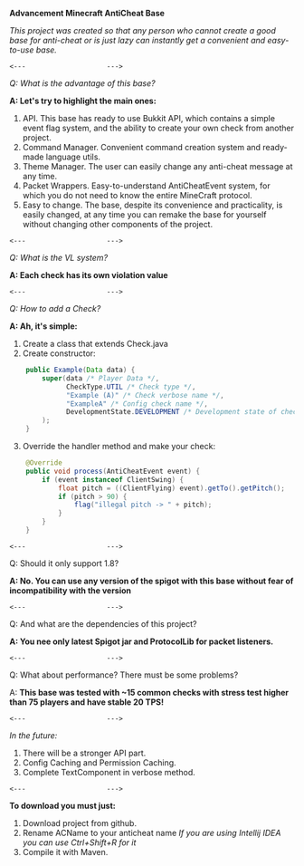 **Advancement Minecraft AntiCheat Base**

_This project was created so that any person who cannot create a good base for anti-cheat or is just lazy can instantly get a convenient and easy-to-use base._

```<---                    --->```

_Q: What is the advantage of this base?_

**A: Let's try to highlight the main ones:**
1) API. This base has ready to use Bukkit API, which contains a simple event flag system, and the ability to create your own check from another project.
2) Command Manager. Convenient command creation system and ready-made language utils.
3) Theme Manager. The user can easily change any anti-cheat message at any time.
4) Packet Wrappers. Easy-to-understand AntiCheatEvent system, for which you do not need to know the entire MineCraft protocol.
5) Easy to change. The base, despite its convenience and practicality, is easily changed, at any time you can remake the base for yourself without changing other components of the project.

```<---                    --->```

_Q: What is the VL system?_

**A: Each check has its own violation value**

```<---                    --->```

_Q: How to add a Check?_

**A: Ah, it's simple:**
1) Create a class that extends Check.java
2) Create constructor:
```java
    public Example(Data data) {
        super(data /* Player Data */, 
              CheckType.UTIL /* Check type */, 
              "Example (A)" /* Check verbose name */, 
              "ExampleA" /* Config check name */, 
              DevelopmentState.DEVELOPMENT /* Development state of check */
        );
    }  
```
3) Override the handler method and make your check:
```java
    @Override
    public void process(AntiCheatEvent event) {
        if (event instanceof ClientSwing) {
            float pitch = ((ClientFlying) event).getTo().getPitch();
            if (pitch > 90) {
                flag("illegal pitch -> " + pitch);
            }
        }
    }
```

```<---                    --->```

Q: Should it only support 1.8?

**A: No. You can use any version of the spigot with this base without fear of incompatibility with the version**


```<---                    --->```

Q: And what are the dependencies of this project?

**A: You nee only latest Spigot jar and ProtocolLib for packet listeners.**

```<---                    --->```

Q: What about performance? There must be some problems?

A: **This base was tested with ~15 common checks with stress test higher than 75 players and have stable 20 TPS!**

```<---                    --->```

_In the future:_
1) There will be a stronger API part.
2) Config Caching and Permission Caching.
3) Complete TextComponent in verbose method.

```<---                    --->```

**To download you must just:**
1) Download project from github.
2) Rename ACName to your anticheat name _If you are using Intellij IDEA you can use Ctrl+Shift+R for it_
3) Compile it with Maven.
